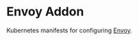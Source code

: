 # Envoy Addon

Kubernetes manifests for configuring [Envoy](https://istio.io/latest/docs/ops/deployment/architecture/#envoy).
